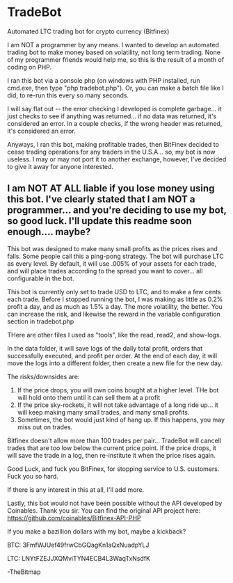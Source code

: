 # TradeBot
Automated LTC trading bot for crypto currency (Bitfinex)

I am NOT a programmer by any means.  I wanted to develop an automated trading bot to make money based on volatility, not long term trading.
None of my programmer friends would help me, so this is the result of a month of coding on PHP.  

I ran this bot via a console php (on windows with PHP installed, run cmd.exe, then type "php tradebot.php").  Or, you can make a batch
file like I did, to re-run this every so many seconds.  

I will say flat out -- the error checking I developed is complete garbage... it just checks to see if anything was returned... if no data
was returned, it's considered an error.  In a couple checks, if the wrong header was returned, it's considered an error.  

Anyways, I ran this bot, making profitable trades, then BitFinex decided to cease trading operations for any traders in the U.S.A...
so, my bot is now useless.  I may or may not port it to another exchange, however, I've decided to give it away for anyone interested.

I am NOT AT ALL liable if you lose money using this bot.  I've clearly stated that I am NOT a programmer... and you're deciding to use my
bot, so good luck.  I'll update this readme soon enough.... maybe?
-----------------------------------------------------------

This bot was designed to make many small profits as the prices rises and falls.  Some people call this a ping-pong strategy.  The bot will purchase LTC as every level.  By default, it will use .005% of your assets for each trade, and will place trades according to the spread you want to cover... all configurable in the bot.

This bot is currently only set to trade USD to LTC, and to make a few cents each trade.  Before I stopped running the bot, I was making as little as 0.2% profit a day, and as much as 1.5% a day.  The more volatility, the better. You can increase the risk, and likewise the reward in the variable configuration section in tradebot.php

THere are other files I used as "tools", like the read, read2, and show-logs.

In the data folder, it will save logs of the daily total profit, orders that successfully executed, and profit per order.  At the end of each day, it will move the logs into a different folder, then create a new file for the new day.

The risks/downsides are:

1. If the price drops, you will own coins bought at a higher level.  THe bot will hold onto them until it can sell them at a profit
2. If the price sky-rockets, it will not take advantage of a long ride up... it will keep making many small trades, and many small profits.
3. Sometimes, the bot would just kind of hang up.  If this happens, you may miss out on trades.

Bitfinex doesn't allow more than 100 trades per pair... TradeBot will cancell trades that are too low below the current price point.  If the price drops, it will save the trade in a log, then re-institute it when the price rises again.

Good Luck, and fuck you BitFinex, for stopping service to U.S. customers.  Fuck you so hard.

If there is any interest in this at all, I'll add more.  

Lastly, this bot would not have been possible without the API developed by Coinables.  Thank you sir.  You can find the original API project here: https://github.com/coinables/Bitfinex-API-PHP

If you make a bazillion dollars with my bot, maybe a kickback?

BTC: 3FmfWJUef49frwCbGQagKn1aQxNuadpYLJ

LTC: LNYtFZEJJXQMviTYN4ECB4L3WaqTxNsdfK

-TheBitmap
